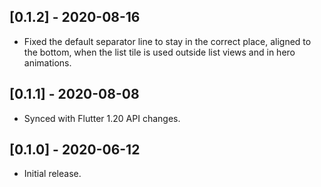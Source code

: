 ## [0.1.2] - 2020-08-16

* Fixed the default separator line to stay in the correct place,
  aligned to the bottom, when the list tile is used outside list
  views and in hero animations.

## [0.1.1] - 2020-08-08

* Synced with Flutter 1.20 API changes.

## [0.1.0] - 2020-06-12

* Initial release.
